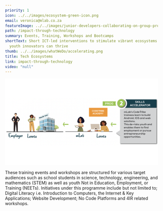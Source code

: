```yaml
---
priority: 1
icon: ../../images/ecosystem-green-icon.png
email: veronica@mlab.co.za
featureImage: ../../images/junior-developers-collaborating-on-group-project-c-2022-04-11-18-09-08-utc.jpg
path: /impact-through-technology
summary: Events, Training, Workshops and Bootcamps
shortText: Short ICT-led interventions to stimulate vibrant ecosystems in which
  youth innovators can thrive
thumb: ../../images/whatWeDo/accelerating.png
title: Tech Ecosystems
link: impact-through-technology
video: "null"
---
```

![](../../images/screenshot-2022-11-04-075322.png)

These training events and workshops are structured for various target audiences such as school students in science, technology, engineering, and mathematics (STEM) as well as youth Not in Education, Employment, or Training (NEETs). Initiatives under this programme include but not limited to; Digital Literacy i.e. Introduction to Computers, the Internet & Key Applications; Website Development; No Code Platforms and 4IR related workshops.